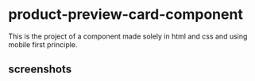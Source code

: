 # product-preview-card-component
This is the project of a component made solely in html and css and using mobile first principle.

## screenshots

